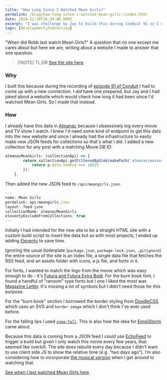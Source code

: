 ```yaml
---
title: "How Long Since I Watched Mean Girls?"
permalink: /blog/how-long-since-i-watched-mean-girls-/index.html
date: 2024-12-26T16:39:00.000Z
excerpt: "I was challenge by Jay to build this during Conduit 91 so I did."
tags: [Development,Podcasting]
---
```


"When did Robb last watch Mean Girls?" A question that no one except me cares about but here we are, writing about a website I made to answer that one question.

> [!NOTE] TL;DR
> [See the site here](https://meangirls.rknight.me/).

### Why

I built this because during the recording of [episode 91 of Conduit](https://www.relay.fm/conduit/91) I had to come up with a new connection. I _did_ have one prepared, but Jay and I had joked about a website which would check how long it had been since I'd watched Mean Girls. So I made that instead.
### How

I already have this data in [Almanac](https://rknight.me/almanac/) because I obsessively log every movie and TV show I watch. I knew I'd need some kind of endpoint to get this data into the new website and since I already had the infrastructure to easily make new JSON feeds for collections so that's what I did. I added a new collection for any post with a matching Movie DB ID:

```js
almanacMeanGirls: (collectionApi) => {
        return collectionApi.getFilteredByGlob(makePath('almanac/movies')).reverse().filter(p => {          
            return p.data.tmdbid === 10625
        });
    },
```

Then added the new JSON feed to `/api/meangirls.json`.

```js
---
name: Mean Girls
permalink: api/meangirls.json
layout: feed-json
collectionName: almanacMeanGirls
eleventyExcludeFromCollections: true
---
```

Initially I had intended for the new site to be a straight HTML site with a custom build script to insert the data but as with most projects, I ended up adding [Eleventy](https://11ty.dev) to save time.

Ignoring the usual boilerplate (`package.json`, `package-lock.json`, `.gitignore`) the entire source of the site is an index file, a single data file that fetches the RSS feed, and an assets folder with icons, a js file, and fonts in it.

For fonts, I wanted to match the logo from the movie which was easy enough to do - it's [Futura and Futura Extra Bold](https://en.wikipedia.org/wiki/Futura_(typeface)). For the burn book font, I found a handful of "ransom" type fonts but I one I liked the most was [Magazine Letter](https://www.dafont.com/magazine-letter.font). It's missing a lot of symbols but I didn’t need those for this purpose. 

For the "burn book" section I borrowed the border styling from [DoodleCSS](https://chr15m.github.io/DoodleCSS/) which uses an SVG and `border-image` which I don't think I've ever used before. 

For the falling lips I used [`snow-fall`](https://www.zachleat.com/web/snow-fall/). This is also how the idea for [EmojiStorm](https://rknight.me/blog/emojistorm/) came about.

Because this data is coming from a JSON feed I _could_ use [EchoFeed](https://echofeed.app/) to trigger a build but given I only watch this movie every few years, that seemed like overkill. The site does rebuild every day because I didn’t want to use client side JS to show the relative time (e.g. “two days ago”). I’m also considering how to incorporate [the musical version](https://www.themoviedb.org/movie/673593-mean-girls) when I get around to watching that.

[See when I last watched Mean Girls here](https://meangirls.rknight.me/).